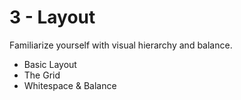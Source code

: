 # 3 - Layout
Familiarize yourself with visual hierarchy and balance.

- Basic Layout
- The Grid
- Whitespace & Balance
